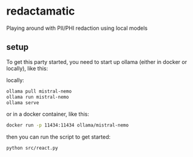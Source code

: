 # redactamatic

Playing around with PII/PHI redaction using local models

## setup

To get this party started, you need to start up ollama (either in docker or locally), like this:

locally:
```bash
ollama pull mistral-nemo
ollama run mistral-nemo
ollama serve
```

or in a docker container, like this:
```bash
docker run -p 11434:11434 ollama/mistral-nemo
```

then you can run the script to get started:
```bash
python src/react.py
```